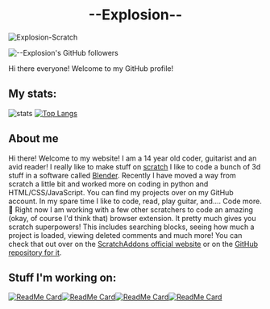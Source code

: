 # <div align="center">--Explosion--</div>
<img src="https://komarev.com/ghpvc/?username=explosion-scratch" alt="Explosion-Scratch" />

![--Explosion's GitHub followers](https://img.shields.io/github/followers/Explosion-Scratch?style=social)

Hi there everyone! Welcome to my GitHub profile! 

## My stats:
![stats](https://github-readme-stats.vercel.app/api?username=Explosion-Scratch&include_all_commits=true&show_icons=true&theme=prussian&count_private=true&cache_seconds=1801)
[![Top Langs](https://github-readme-stats.vercel.app/api/top-langs/?username=Explosion-Scratch&theme=prussian&layout=compact)](explosion.cf)
## About me
Hi there! Welcome to my website! I am a 14 year old coder, guitarist and an avid reader! I really like to make stuff on [scratch](https://scratch.mit.edu/users/--explosion--) I like to code a bunch of 3d stuff in a software called [Blender](blender.org). Recently I have moved a way from scratch a little bit and worked more on coding in python and HTML/CSS/JavaScript. You can find my projects over on my GitHub account. In my spare time I like to code, read, play guitar, and.... Code more. 🤦 Right now I am working with a few other scratchers to code an amazing (okay, of course I'd think that) browser extension. It pretty much gives you scratch superpowers! This includes searching blocks, seeing how much a project is loaded, viewing deleted comments and much more! You can check that out over on the [ScratchAddons official website](scratchaddons.com) or on the [GitHub repository for it](github.com/scratchaddons/scratchaddons).
## Stuff I'm working on:
[![ReadMe Card](https://github-readme-stats.vercel.app/api/pin/?username=Explosion-Scratch&repo=website&theme=prussian)](https://github.com/explosion-scratch/website)[![ReadMe Card](https://github-readme-stats.vercel.app/api/pin/?username=Explosion-Scratch&repo=projects&theme=prussian)](https://github.com/explosion-scratch/projects)[![ReadMe Card](https://github-readme-stats.vercel.app/api/pin/?username=ScratchAddons&repo=ScratchAddons&theme=prussian)](https://github.com/explosion-scratch/website)[![ReadMe Card](https://github-readme-stats.vercel.app/api/pin/?username=Explosion-Scratch&repo=Muahahaha&theme=prussian)](https://github.com/explosion-scratch/Muahahaha)

